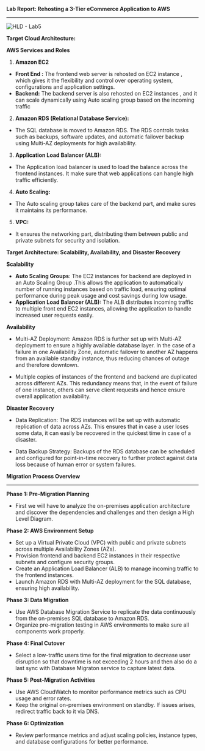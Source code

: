 **Lab Report: Rehosting a 3-Tier eCommerce Application to AWS**

* * * * *
![HLD - Lab5](https://github.com/user-attachments/assets/c6c24056-5d03-4ca4-9c9a-0435435b0a11)


**Target Cloud Architecture:**

**AWS Services and Roles**

1.  **Amazon EC2**

-   **Front End :** The frontend web server is rehosted on EC2 instance , which gives it the flexibility and control over operating system, configurations and application settings.
-   **Backend:** The backend server is also rehosted on EC2 instances , and it can scale dynamically using Auto scaling group based on the incoming traffic

2.  **Amazon RDS (Relational Database Service):**

-   The SQL database is moved to Amazon RDS. The RDS controls tasks such as backups, software updates, and automatic failover backup using Multi-AZ deployments for high availability.

3.  **Application Load Balancer (ALB):**

-   The Application load balancer is used to load the balance across the frontend instances. It make sure that web applications can hangle high traffic efficiently.

4.  **Auto Scaling:**

-   The Auto scaling group takes care of the backend part, and make sures it maintains its performance.

5.  **VPC:**

- It ensures the networking part, distributing them between public and private subnets for security and isolation.

**Target Architecture: Scalability, Availability, and Disaster Recovery**

**Scalability**

-   **Auto Scaling Groups**: The EC2 instances for backend are deployed in an Auto Scaling Group .This allows the application to automatically number of running instances based on traffic load, ensuring optimal performance during peak usage and cost savings during low usage.
-   **Application Load Balancer (ALB):** The ALB distributes incoming traffic to multiple front end EC2 instances, allowing the application to handle increased user requests easily.

**Availability**

- Multi-AZ Deployment: Amazon RDS is further set up with Multi-AZ deployment to ensure a highly available database layer. In the case of a failure in one Availability Zone, automatic failover to another AZ happens from an available standby instance, thus reducing chances of outage and therefore downtown.

- Multiple copies of instances of the frontend and backend are duplicated across different AZs. This redundancy means that, in the event of failure of one instance, others can serve client requests and hence ensure overall application availability.

**Disaster Recovery**

- Data Replication: The RDS instances will be set up with automatic replication of data across AZs. This ensures that in case a user loses some data, it can easily be recovered in the quickest time in case of a disaster.

- Data Backup Strategy: Backups of the RDS database can be scheduled and configured for point-in-time recovery to further protect against data loss because of human error or system failures.

  

**Migration Process Overview**

* * * * *


**Phase 1: Pre-Migration Planning**

-   First we will have to analyze the on-premises application architecture and discover the dependencies and challenges and then design a High Level Diagram.

**Phase 2: AWS Environment Setup**

-   Set up a Virtual Private Cloud (VPC) with public and private subnets across multiple Availability Zones (AZs).
-   Provision frontend and backend EC2 instances in their respective subnets and configure security groups.
-   Create an Application Load Balancer (ALB) to manage incoming traffic to the frontend instances.
-   Launch Amazon RDS with Multi-AZ deployment for the SQL database, ensuring high availability.

**Phase 3: Data Migration**

-   Use AWS Database Migration Service to replicate the data continuously from the on-premises SQL database to Amazon RDS.
-   Organize pre-migration testing in AWS environments to make sure all components work properly.

**Phase 4: Final Cutover**

-   Select a low-traffic users time for the final migration to decrease user disruption so that downtime is not exceeding 2 hours and then also do a last sync with Database Migraton service to capture latest data.

**Phase 5: Post-Migration Activities**

-   Use AWS CloudWatch to monitor performance metrics such as CPU usage and error rates.
-   Keep the original on-premises environment on standby. If issues arises, redirect traffic back to it via DNS.

**Phase 6: Optimization**

-   Review performance metrics and adjust scaling policies, instance types, and database configurations for better performance.
